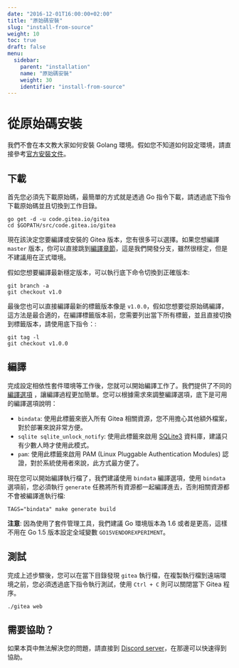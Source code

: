 ```yaml
---
date: "2016-12-01T16:00:00+02:00"
title: "原始碼安裝"
slug: "install-from-source"
weight: 10
toc: true
draft: false
menu:
  sidebar:
    parent: "installation"
    name: "原始碼安裝"
    weight: 30
    identifier: "install-from-source"
---
```


# 從原始碼安裝

我們不會在本文教大家如何安裝 Golang 環境。假如您不知道如何設定環境，請直接參考[官方安裝文件](https://golang.org/doc/install)。

## 下載

首先您必須先下載原始碼，最簡單的方式就是透過 Go 指令下載，請透過底下指令下載原始碼並且切換到工作目錄。

```
go get -d -u code.gitea.io/gitea
cd $GOPATH/src/code.gitea.io/gitea
```

現在該決定您要編譯或安裝的 Gitea 版本，您有很多可以選擇。如果您想編譯 `master` 版本，你可以直接跳到[編譯章節](#build)，這是我們開發分支，雖然很穩定，但是不建議用在正式環境。

假如您想要編譯最新穩定版本，可以執行底下命令切換到正確版本:

```
git branch -a
git checkout v1.0
```

最後您也可以直接編譯最新的標籤版本像是 `v1.0.0`，假如您想要從原始碼編譯，這方法是最合適的，在編譯標籤版本前，您需要列出當下所有標籤，並且直接切換到標籤版本，請使用底下指令：:

```
git tag -l
git checkout v1.0.0
```

## 編譯

完成設定相依性套件環境等工作後，您就可以開始編譯工作了。我們提供了不同的[編譯選項](https://github.com/go-gitea/gitea/blob/master/Makefile) ，讓編譯過程更加簡單。您可以根據需求來調整編譯選項，底下是可用的編譯選項說明：

* `bindata`: 使用此標籤來嵌入所有 Gitea 相關資源，您不用擔心其他額外檔案，對於部署來說非常方便。
* `sqlite sqlite_unlock_notify`: 使用此標籤來啟用 [SQLite3](https://sqlite.org/) 資料庫，建議只有少數人時才使用此模式。
* `pam`: 使用此標籤來啟用 PAM (Linux Pluggable Authentication Modules) 認證，對於系統使用者來說，此方式最方便了。

現在您可以開始編譯執行檔了，我們建議使用 `bindata` 編譯選項，使用 `bindata` 選項前，您必須執行 `generate` 任務將所有資源都一起編譯進去，否則相關資源都不會被編譯進執行檔:

```
TAGS="bindata" make generate build
```

**注意**: 因為使用了套件管理工具，我們建議 Go 環境版本為 1.6 或者是更高，這樣不用在 Go 1.5 版本設定全域變數 `GO15VENDOREXPERIMENT`。

## 測試

完成上述步驟後，您可以在當下目錄發現 `gitea` 執行檔，在複製執行檔到遠端環境之前，您必須透過底下指令執行測試，使用 `Ctrl + C` 則可以關閉當下 Gitea 程序。

```
./gitea web
```

## 需要協助？

如果本頁中無法解決您的問題，請直接到 [Discord server](https://discord.gg/NsatcWJ)，在那邊可以快速得到協助。

